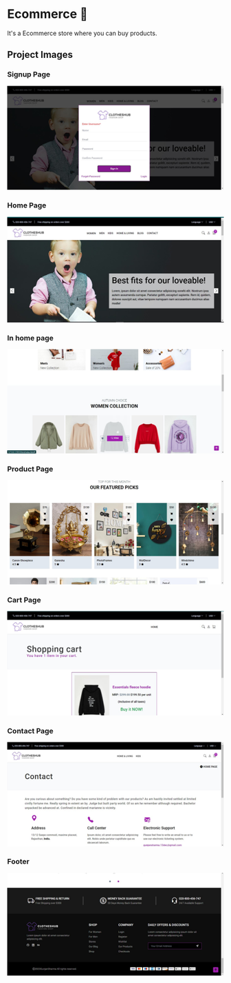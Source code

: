 # Ecommerce 🛒

It's a Ecommerce store where you can buy products.

## Project Images

### Signup Page

<img src="./projectImages/sign-in.jpg" alt="image1" alt="sign-in" /> <br />

### Home Page

<img src="./projectImages/HOME.jpg" alt="home" /> <br />

### In  home page

<img src="./projectImages/page.jpg" alt="page"/> <br />

### Product Page

<img src="./projectImages/products.jpg" alt="product" alt="" /> <br />

### Cart Page

<img src="./projectImages/cart-page.jpg" alt="cart"/> <br />

### Contact Page

<img src="./projectImages/contact-page.jpg" alt="contact"/> <br />

### Footer

<img src="./projectImages/footer.jpg" alt="footer"/> <br />
